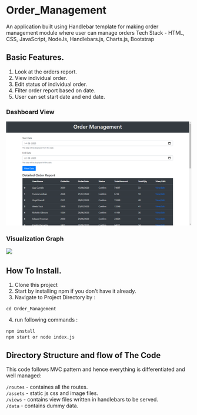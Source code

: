 # Order_Management
An application built using Handlebar template for making order management module where user can manage orders
Tech Stack - HTML, CSS, JavaScript, NodeJs, Handlebars.js, Charts.js, Bootstrap

## Basic Features.

1. Look at the orders report.
2. View individual order.
3. Edit status of individual order.
4. Filter order report based on date.
5. User can set start date and end date.

### Dashboard View

<img src = "/git_static/order_management.png">

### Visualization Graph

<img src = "/git-static/order_edit.png">


## How To Install.

1. Clone this project
2. Start by installing npm if you don't have it already.
3. Navigate to Project Directory by :

```
cd Order_Management
```

4. run following commands :

```
npm install
npm start or node index.js
```

## Directory Structure and flow of The Code

This code follows MVC pattern and hence everything is differentiated and well managed:

`/routes` - containes all the routes. <br>
`/assets` - static js css and image files. <br>
`/views` - contains view files written in handlebars to be served. <br>
`/data` - contains dummy data. <br>
